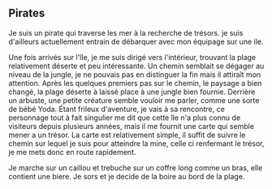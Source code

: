 ## Pirates

Je suis un pirate qui traverse les mer à la recherche de trésors.
je suis d'ailleurs actuellement entrain de débarquer avec mon équipage sur une ile. 


Une fois arrivés sur l'île, je me suis dirigé vers l'intérieur, trouvant la plage relativement déserte et peu intéressante.
Un chemin semblait se dégager au niveau de la jungle, je ne pouvais pas en distinguer la fin mais il attiraît mon attention.
Après les quelques premiers pas sur le chemin, le paysage a bien changé, la plage déserte à laissé place à une jungle bien fournie.
Derrière un arbuste, une petite créature semble vouloir me parler, comme une sorte de bébé Yoda.
Étant frileux d'aventure, je vais à sa rencontre, ce personnage tout à fait singulier me dit que cette île n'a plus connu de visiteurs depuis plusieurs années, mais il me fournit une carte qui semble mener a un trésor.
La carte est relativement simple, il suffit de suivre le chemin sur lequel je suis pour atteindre la mine, celle ci renfermant le trésor, je me mets donc en route rapidement.

Je marche sur un caillou et trebuche sur un coffre long comme un bras, elle contient une biere.
Je sors et je decide de la boire au bord de la plage.
